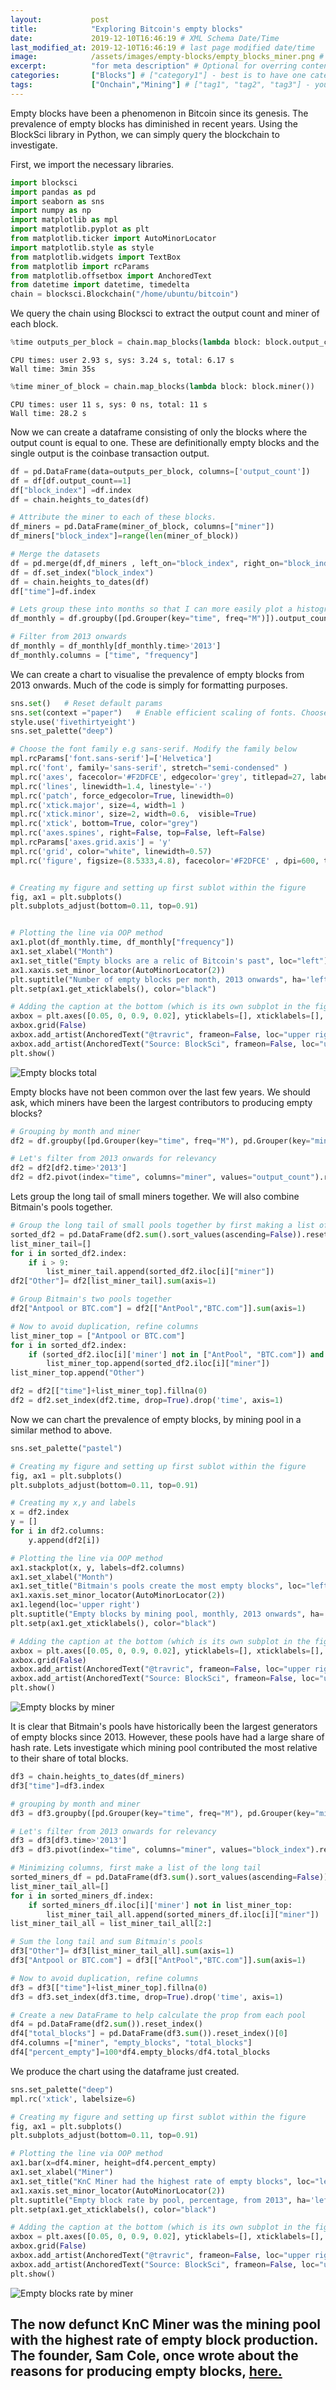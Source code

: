 ```yaml
---
layout:           post
title:            "Exploring Bitcoin's empty blocks"
date:             2019-12-10T16:46:19 # XML Schema Date/Time
last_modified_at: 2019-12-10T16:46:19 # last page modified date/time
image:            /assets/images/empty-blocks/empty_blocks_miner.png # /assets/images/empty-blocks.jpg
excerpt:          "for meta description" # Optional for overring content excerpt
categories:       ["Blocks"] # ["category1"] - best is to have one category in a post
tags:             ["Onchain","Mining"] # ["tag1", "tag2", "tag3"] - you can have several post tags
---
```

Empty blocks have been a phenomenon in Bitcoin since its genesis. The prevalence of empty blocks has diminished in recent years. Using the BlockSci library in Python, we can simply query the blockchain to investigate.

First, we import the necessary libraries.

```python
import blocksci
import pandas as pd
import seaborn as sns
import numpy as np
import matplotlib as mpl
import matplotlib.pyplot as plt
from matplotlib.ticker import AutoMinorLocator
import matplotlib.style as style
from matplotlib.widgets import TextBox
from matplotlib import rcParams
from matplotlib.offsetbox import AnchoredText
from datetime import datetime, timedelta
chain = blocksci.Blockchain("/home/ubuntu/bitcoin")
```

We query the chain using Blocksci to extract the output count and miner of each block.

```python
%time outputs_per_block = chain.map_blocks(lambda block: block.output_count)
```

    CPU times: user 2.93 s, sys: 3.24 s, total: 6.17 s
    Wall time: 3min 35s


```python
%time miner_of_block = chain.map_blocks(lambda block: block.miner())
```

    CPU times: user 11 s, sys: 0 ns, total: 11 s
    Wall time: 28.2 s


Now we can create a dataframe consisting of only the blocks where the output count is equal to one. These are definitionally empty blocks and the single output is the coinbase transaction output.

```python
df = pd.DataFrame(data=outputs_per_block, columns=['output_count'])
df = df[df.output_count==1]
df["block_index"] =df.index
df = chain.heights_to_dates(df)

# Attribute the miner to each of these blocks.
df_miners = pd.DataFrame(miner_of_block, columns=["miner"])
df_miners["block_index"]=range(len(miner_of_block))

# Merge the datasets
df = pd.merge(df,df_miners , left_on="block_index", right_on="block_index", how="inner")
df = df.set_index("block_index")
df = chain.heights_to_dates(df)
df["time"]=df.index

# Lets group these into months so that I can more easily plot a histogram.
df_monthly = df.groupby([pd.Grouper(key="time", freq="M")]).output_count.count().reset_index()

# Filter from 2013 onwards
df_monthly = df_monthly[df_monthly.time>'2013']
df_monthly.columns = ["time", "frequency"]
```

We can create a chart to visualise the prevalence of empty blocks from 2013 onwards. Much of the code is simply for formatting purposes.

```python
sns.set()   # Reset default params
sns.set(context ="paper")   # Enable efficient scaling of fonts. Choose from 'poster' , 'paper' 'talk'
style.use('fivethirtyeight')
sns.set_palette("deep")

# Choose the font family e.g sans-serif. Modify the family below
mpl.rcParams['font.sans-serif']=['Helvetica']
mpl.rc('font', family='sans-serif', stretch="semi-condensed" )
mpl.rc('axes', facecolor='#F2DFCE', edgecolor='grey', titlepad=27, labelpad=6, labelsize='small', linewidth=0.6, titleweight="bold")
mpl.rc('lines', linewidth=1.4, linestyle='-')
mpl.rc('patch', force_edgecolor=True, linewidth=0)
mpl.rc('xtick.major', size=4, width=1 )
mpl.rc('xtick.minor', size=2, width=0.6,  visible=True)
mpl.rc('xtick', bottom=True, color="grey")
mpl.rc('axes.spines', right=False, top=False, left=False)
mpl.rcParams['axes.grid.axis'] = 'y'
mpl.rc('grid', color="white", linewidth=0.57)
mpl.rc('figure', figsize=(8.5333,4.8), facecolor='#F2DFCE' , dpi=600, titleweight='light', titlesize='medium')


# Creating my figure and setting up first sublot within the figure
fig, ax1 = plt.subplots()
plt.subplots_adjust(bottom=0.11, top=0.91)


# Plotting the line via OOP method
ax1.plot(df_monthly.time, df_monthly["frequency"])
ax1.set_xlabel("Month")
ax1.set_title("Empty blocks are a relic of Bitcoin's past", loc="left")
ax1.xaxis.set_minor_locator(AutoMinorLocator(2))
plt.suptitle("Number of empty blocks per month, 2013 onwards", ha='left', va='bottom', x=0.082, y=0.913)
plt.setp(ax1.get_xticklabels(), color="black")

# Adding the caption at the bottom (which is its own subplot in the figure, appended below the first)
axbox = plt.axes([0.05, 0, 0.9, 0.02], yticklabels=[], xticklabels=[], xticks=[], frame_on=False)
axbox.grid(False)
axbox.add_artist(AnchoredText("@travric", frameon=False, loc="upper right", pad=0, prop=dict(fontsize="8", fontweight="bold")))
axbox.add_artist(AnchoredText("Source: BlockSci", frameon=False, loc="upper left", pad=0, prop=dict(fontsize="8")))
plt.show()
```

![Empty blocks total](/assets/images/empty-blocks/empty_blocks_total.png)

Empty blocks have not been common over the last few years. We should ask, which miners have been the largest contributors to producing empty blocks?

```python
# Grouping by month and miner
df2 = df.groupby([pd.Grouper(key="time", freq="M"), pd.Grouper(key="miner")]).output_count.count().reset_index()

# Let's filter from 2013 onwards for relevancy
df2 = df2[df2.time>'2013']
df2 = df2.pivot(index="time", columns="miner", values="output_count").reset_index()
```

Lets group the long tail of small miners together. We will also combine Bitmain's pools together.

```python
# Group the long tail of small pools together by first making a list of them
sorted_df2 = pd.DataFrame(df2.sum().sort_values(ascending=False)).reset_index()
list_miner_tail=[]
for i in sorted_df2.index:
    if i > 9:
        list_miner_tail.append(sorted_df2.iloc[i]["miner"])
df2["Other"]= df2[list_miner_tail].sum(axis=1)

# Group Bitmain's two pools together
df2["Antpool or BTC.com"] = df2[["AntPool","BTC.com"]].sum(axis=1)

# Now to avoid duplication, refine columns
list_miner_top = ["Antpool or BTC.com"]
for i in sorted_df2.index:
    if (sorted_df2.iloc[i]['miner'] not in ["AntPool", "BTC.com"]) and (i<=9):
        list_miner_top.append(sorted_df2.iloc[i]["miner"])
list_miner_top.append("Other")

df2 = df2[["time"]+list_miner_top].fillna(0)
df2 = df2.set_index(df2.time, drop=True).drop('time', axis=1)
```

Now we can chart the prevalence of empty blocks, by mining pool in a similar method to above.

```python
sns.set_palette("pastel")

# Creating my figure and setting up first sublot within the figure
fig, ax1 = plt.subplots()
plt.subplots_adjust(bottom=0.11, top=0.91)

# Creating my x,y and labels
x = df2.index
y = []
for i in df2.columns:
    y.append(df2[i])

# Plotting the line via OOP method
ax1.stackplot(x, y, labels=df2.columns)
ax1.set_xlabel("Month")
ax1.set_title("Bitmain's pools create the most empty blocks", loc="left")
ax1.xaxis.set_minor_locator(AutoMinorLocator(2))
ax1.legend(loc='upper right')
plt.suptitle("Empty blocks by mining pool, monthly, 2013 onwards", ha='left', va='bottom', x=0.082, y=0.913)
plt.setp(ax1.get_xticklabels(), color="black")

# Adding the caption at the bottom (which is its own subplot in the figure, appended below the first)
axbox = plt.axes([0.05, 0, 0.9, 0.02], yticklabels=[], xticklabels=[], xticks=[], frame_on=False)
axbox.grid(False)
axbox.add_artist(AnchoredText("@travric", frameon=False, loc="upper right", pad=0, prop=dict(fontsize="8", fontweight="bold")))
axbox.add_artist(AnchoredText("Source: BlockSci", frameon=False, loc="upper left", pad=0, prop=dict(fontsize="8")))
plt.show()
```

![Empty blocks by miner](/assets/images/empty-blocks/empty_blocks_miner.png)

It is clear that Bitmain's pools have historically been the largest generators of empty blocks since 2013. However, these pools have had a large share of hash rate. Lets investigate which mining pool contributed the most relative to their share of total blocks.

```python
df3 = chain.heights_to_dates(df_miners)
df3["time"]=df3.index

# grouping by month and miner
df3 = df3.groupby([pd.Grouper(key="time", freq="M"), pd.Grouper(key="miner")]).block_index.count().reset_index()

# Let's filter from 2013 onwards for relevancy
df3 = df3[df3.time>'2013']
df3 = df3.pivot(index="time", columns="miner", values="block_index").reset_index()

# Minimizing columns, first make a list of the long tail
sorted_miners_df = pd.DataFrame(df3.sum().sort_values(ascending=False)).reset_index()
list_miner_tail_all=[]
for i in sorted_miners_df.index:
    if sorted_miners_df.iloc[i]['miner'] not in list_miner_top:
        list_miner_tail_all.append(sorted_miners_df.iloc[i]["miner"])
list_miner_tail_all = list_miner_tail_all[2:]

# Sum the long tail and sum Bitmain's pools
df3["Other"]= df3[list_miner_tail_all].sum(axis=1)
df3["Antpool or BTC.com"] = df3[["AntPool","BTC.com"]].sum(axis=1)

# Now to avoid duplication, refine columns
df3 = df3[["time"]+list_miner_top].fillna(0)
df3 = df3.set_index(df3.time, drop=True).drop('time', axis=1)

# Create a new DataFrame to help calculate the prop from each pool
df4 = pd.DataFrame(df2.sum()).reset_index()
df4["total_blocks"] = pd.DataFrame(df3.sum()).reset_index()[0]
df4.columns =["miner", "empty_blocks", "total_blocks"]
df4["percent_empty"]=100*df4.empty_blocks/df4.total_blocks

```

We produce the chart using the dataframe just created.

```python
sns.set_palette("deep")
mpl.rc('xtick', labelsize=6)

# Creating my figure and setting up first sublot within the figure
fig, ax1 = plt.subplots()
plt.subplots_adjust(bottom=0.11, top=0.91)

# Plotting the line via OOP method
ax1.bar(x=df4.miner, height=df4.percent_empty)
ax1.set_xlabel("Miner")
ax1.set_title("KnC Miner had the highest rate of empty blocks", loc="left")
ax1.xaxis.set_minor_locator(AutoMinorLocator(2))
plt.suptitle("Empty block rate by pool, percentage, from 2013", ha='left', va='bottom', x=0.082, y=0.913)
plt.setp(ax1.get_xticklabels(), color="black")

# Adding the caption at the bottom (which is its own subplot in the figure, appended below the first)
axbox = plt.axes([0.05, 0, 0.9, 0.02], yticklabels=[], xticklabels=[], xticks=[], frame_on=False)
axbox.grid(False)
axbox.add_artist(AnchoredText("@travric", frameon=False, loc="upper right", pad=0, prop=dict(fontsize="8", fontweight="bold")))
axbox.add_artist(AnchoredText("Source: BlockSci", frameon=False, loc="upper left", pad=0, prop=dict(fontsize="8")))
plt.show()
```


![Empty blocks rate by miner](/assets/images/empty-blocks/empty_blocks_rate.png)

The now defunct KnC Miner was the mining pool with the highest rate of empty block production. The founder, Sam Cole, once wrote about the reasons for producing empty blocks, [here.](https://hackernoon.com/asicboost-655a73d48ae4)
---
